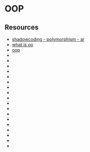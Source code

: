 # OOP

## Resources

- [shadowcoding - polymorphism - ar](https://www.youtube.com/watch?v=J-ertU4ZJUg&ab_channel=ShadowCoding)
- [what is oo](https://www.youtube.com/watch?v=d7ukMFBfL1Y&ab_channel=DevLogic)
- [oop](https://www.youtube.com/watch?v=1ICnatP-pnA&ab_channel=dsaspot)
- []()
- []()
- []()
- []()
- []()
- []()
- []()
- []()
- []()
- []()
- []()
- []()
- []()
- []()
- []()
- []()
- []()
- []()
